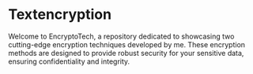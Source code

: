 # Textencryption
Welcome to EncryptoTech, a repository dedicated to showcasing two cutting-edge encryption techniques developed by me. These encryption methods are designed to provide robust security for your sensitive data, ensuring confidentiality and integrity.
